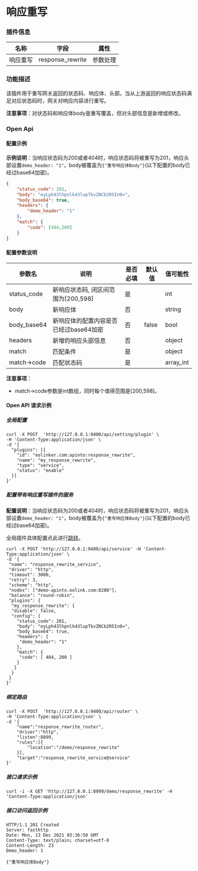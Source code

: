 # 响应重写

### 插件信息

| 名称     | 字段             | 属性     |
| -------- | ---------------- | -------- |
| 响应重写 | response_rewrite | 参数处理 |

### 功能描述

该插件用于重写网关返回的状态码、响应体、头部。当从上游返回的响应状态码满足对应状态码时，网关对响应内容进行重写。

**注意事项**：对状态码和响应体body是重写覆盖，但对头部信息是新增或修改。

### Open Api

#### 配置示例

**示例说明**：当响应状态码为200或者404时，响应状态码将被重写为201，响应头部设置`demo_header: "1"`，body被覆盖为`{"重写响应体Body"}`(以下配置的body已经过base64加密)。

```json
{
	"status_code": 201,
	"body": "eyLph43lhpnlk43lupTkvZNCb2R5In0=",
	"body_base64": true,
	"headers": {
		"demo_header": "1"
	},
	"match": {
		"code": [404,200]
	}
}
```

#### 配置参数说明

| 参数名      | 说明                                   | 是否必填 | 默认值 | 值可能性  |
| ----------- | -------------------------------------- | -------- | ------ | --------- |
| status_code | 新响应状态码, 闭区间范围为[200,598]    | 是       |        | int       |
| body        | 新响应体                               | 否       |        | string    |
| body_base64 | 新响应体的配置内容是否已经过base64加密 | 否       | false  | bool      |
| headers     | 新增的响应头部信息                     | 否       |        | object    |
| match       | 匹配条件                               | 是       |        | object    |
| match->code | 匹配状态码                             | 是       |        | array_int |

**注意事项**：

* match->code参数是int数组，同时每个值得范围是[200,598]。

#### Open API 请求示例

##### 全局配置

```shell
curl -X POST  'http://127.0.0.1:9400/api/setting/plugin' \
-H 'Content-Type:application/json' \
-d '{
  "plugins": [{
    "id": "eolinker.com:apinto:response_rewrite",
    "name": "my_response_rewrite",
    "type": "service",
	"status": "enable"
  }]
}'
```

##### 配置带有响应重写插件的服务

**配置说明**：当响应状态码为200或者404时，响应状态码将被重写为201，响应头部设置`demo_header: "1"`，body被覆盖为`{"重写响应体Body"}`(以下配置的body已经过base64加密)。

全局插件具体配置点此进行[跳转](/docs/apinto/plugins)。


```shell
curl -X POST 'http://127.0.0.1:9400/api/service' -H 'Content-Type:application/json' \
-d '{
 "name": "response_rewrite_service",
 "driver": "http",
 "timeout": 3000,
 "retry": 3,
 "scheme": "http",
 "nodes": ["demo-apinto.eolink.com:8280"],
 "balance": "round-robin",
 "plugins": {
  "my_response_rewrite": {
  "disable": false,
  "config": {
    "status_code": 201,
    "body": "eyLph43lhpnlk43lupTkvZNCb2R5In0=",
    "body_base64": true,
    "headers": {
     "demo_header": "1"
	},
	"match": {
	 "code": [ 404, 200 ]
	}
   }
  }
 }
}' 
```

##### 绑定路由

```shell
curl -X POST  'http://127.0.0.1:9400/api/router' \
-H 'Content-Type:application/json' \
-d '{
    "name":"response_rewrite_router",
    "driver":"http",
    "listen":8099,
    "rules":[{
        "location":"/demo/response_rewrite"
    }],
    "target":"response_rewrite_service@service"
}'
```

##### 接口请求示例

```shell
curl -i -X GET 'http://127.0.0.1:8099/demo/response_rewrite' -H 'Content-Type:application/json'
```

##### 接口访问返回示例

```text
HTTP/1.1 201 Created
Server: fasthttp
Date: Mon, 13 Dec 2021 03:36:50 GMT
Content-Type: text/plain; charset=utf-8
Content-Length: 23
Demo_header: 1

{"重写响应体Body"}
```

